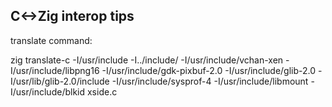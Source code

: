 ## C<->Zig interop tips

translate command:

zig translate-c -I/usr/include  -I../include/ -I/usr/include/vchan-xen -I/usr/include/libpng16 -I/usr/include/gdk-pixbuf-2.0 -I/usr/include/glib-2.0 -I/usr/lib/glib-2.0/include -I/usr/include/sysprof-4 -I/usr/include/libmount -I/usr/include/blkid xside.c
